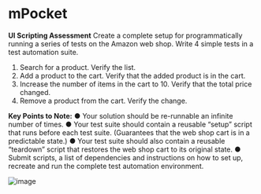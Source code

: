 # mPocket

**UI Scripting Assessment**
Create a complete setup for programmatically running a series of tests on the Amazon web shop.
Write 4 simple tests in a test automation suite.
1. Search for a product. Verify the list.
2. Add a product to the cart. Verify that the added product is in the cart.
3. Increase the number of items in the cart to 10. Verify that the total price changed.
4. Remove a product from the cart. Verify the change.

**Key Points to Note:**
● Your solution should be re-runnable an infinite number of times.
● Your test suite should contain a reusable “setup” script that runs before each test
suite. (Guarantees that the web shop cart is in a predictable state.)
● Your test suite should also contain a reusable “teardown” script that restores the
web shop cart to its original state.
● Submit scripts, a list of dependencies and instructions on how to set up, recreate
and run the complete test automation environment.

![image](https://user-images.githubusercontent.com/14369631/162612412-072f5ba8-9435-4ae6-b53d-7ad1f12026f8.png)
